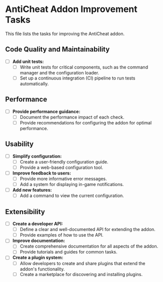 # AntiCheat Addon Improvement Tasks

This file lists the tasks for improving the AntiCheat addon.

## Code Quality and Maintainability

- [ ] **Add unit tests:**
    - [ ] Write unit tests for critical components, such as the command manager and the configuration loader.
    - [ ] Set up a continuous integration (CI) pipeline to run tests automatically.

## Performance

- [ ] **Provide performance guidance:**
    - [ ] Document the performance impact of each check.
    - [ ] Provide recommendations for configuring the addon for optimal performance.

## Usability

- [ ] **Simplify configuration:**
    - [ ] Create a user-friendly configuration guide.
    - [ ] Provide a web-based configuration tool.
- [ ] **Improve feedback to users:**
    - [ ] Provide more informative error messages.
    - [ ] Add a system for displaying in-game notifications.
- [ ] **Add new features:**
    - [ ] Add a command to view the current configuration.

## Extensibility

- [ ] **Create a developer API:**
    - [ ] Define a clear and well-documented API for extending the addon.
    - [ ] Provide examples of how to use the API.
- [ ] **Improve documentation:**
    - [ ] Create comprehensive documentation for all aspects of the addon.
    - [ ] Provide tutorials and guides for common tasks.
- [ ] **Create a plugin system:**
    - [ ] Allow developers to create and share plugins that extend the addon's functionality.
    - [ ] Create a marketplace for discovering and installing plugins.
